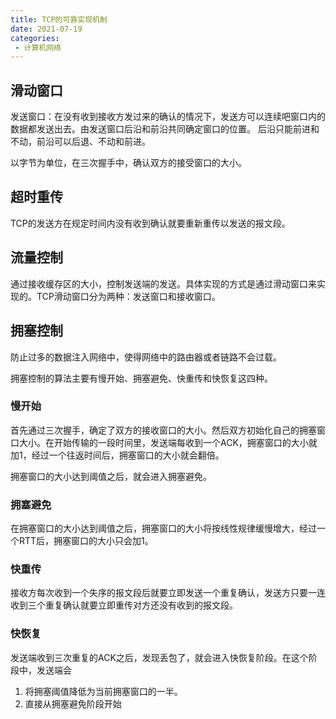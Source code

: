 ```yaml
---
title: TCP的可靠实现机制
date: 2021-07-19
categories: 
 - 计算机网络
---
```


## 滑动窗口
发送窗口：在没有收到接收方发过来的确认的情况下，发送方可以连续吧窗口内的数据都发送出去。由发送窗口后沿和前沿共同确定窗口的位置。
后沿只能前进和不动，前沿可以后退、不动和前进。

以字节为单位，在三次握手中，确认双方的接受窗口的大小。

## 超时重传
TCP的发送方在规定时间内没有收到确认就要重新重传以发送的报文段。


## 流量控制
通过接收缓存区的大小，控制发送端的发送。具体实现的方式是通过滑动窗口来实现的。TCP滑动窗口分为两种：发送窗口和接收窗口。


## 拥塞控制
防止过多的数据注入网络中，使得网络中的路由器或者链路不会过载。

拥塞控制的算法主要有慢开始、拥塞避免、快重传和快恢复这四种。

### 慢开始
首先通过三次握手，确定了双方的接收窗口的大小。然后双方初始化自己的拥塞窗口大小。在开始传输的一段时间里，发送端每收到一个ACK，拥塞窗口的大小就加1，经过一个往返时间后，拥塞窗口的大小就会翻倍。

拥塞窗口的大小达到阈值之后，就会进入拥塞避免。
### 拥塞避免
在拥塞窗口的大小达到阈值之后，拥塞窗口的大小将按线性规律缓慢增大，经过一个RTT后，拥塞窗口的大小只会加1。

### 快重传
接收方每次收到一个失序的报文段后就要立即发送一个重复确认，发送方只要一连收到三个重复确认就要立即重传对方还没有收到的报文段。

### 快恢复
发送端收到三次重复的ACK之后，发现丢包了，就会进入快恢复阶段。在这个阶段中，发送端会
1. 将拥塞阈值降低为当前拥塞窗口的一半。
3. 直接从拥塞避免阶段开始
